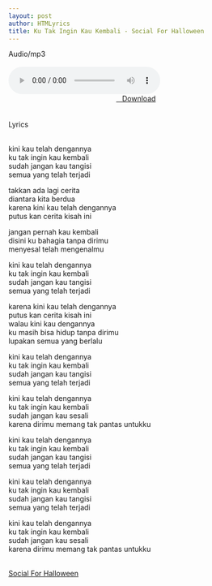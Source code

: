 ```yaml
---
layout: post
author: HTMLyrics
title: Ku Tak Ingin Kau Kembali - Social For Halloween
---
```


<div class="htl">Audio/mp3</div><br />

<audio class='js-player' style="--plyr-color-main: #212121;" controls>
<source src="https://drive.google.com/uc?authuser=0&id=1T9RFSfLO7glQzalPpyWXJJ4VWHQuWliV&export=download" type="audio/mp3">
</audio><br />

<center>
<a href="/download/kutakinginkaukembali-socialforhalloween" class="hbt"><i class="fa fa-chevron-down" aria-hidden="true"></i>&nbsp; &nbsp;Download</a>
</center><br />
<br />

<div class="htl">Lyrics</div><br />

kini kau telah dengannya<br />
ku tak ingin kau kembali<br />
sudah jangan kau tangisi<br />
semua yang telah terjadi<br />

takkan ada lagi cerita<br />
diantara kita berdua<br />
karena kini kau telah dengannya<br />
putus kan cerita kisah ini<br />

jangan pernah kau kembali<br />
disini ku bahagia tanpa dirimu<br />
menyesal telah mengenalmu<br />

kini kau telah dengannya<br />
ku tak ingin kau kembali<br />
sudah jangan kau tangisi<br />
semua yang telah terjadi<br />

karena kini kau telah dengannya<br />
putus kan cerita kisah ini<br />
walau kini kau dengannya<br />
ku masih bisa hidup tanpa dirimu<br />
lupakan semua yang berlalu<br />

kini kau telah dengannya<br />
ku tak ingin kau kembali<br />
sudah jangan kau tangisi<br />
semua yang telah terjadi<br />

kini kau telah dengannya<br />
ku tak ingin kau kembali<br />
sudah jangan kau sesali<br />
karena dirimu memang tak pantas untukku<br />

kini kau telah dengannya<br />
ku tak ingin kau kembali<br />
sudah jangan kau tangisi<br />
semua yang telah terjadi<br />

kini kau telah dengannya<br />
ku tak ingin kau kembali<br />
sudah jangan kau tangisi<br />
semua yang telah terjadi<br />

kini kau telah dengannya<br />
ku tak ingin kau kembali<br />
sudah jangan kau sesali<br />
karena dirimu memang tak pantas untukku<br />
<br />

<i class="fa fa-hashtag" aria-hidden="true"></i>
<a href="/artist/socialforhalloween">Social For Halloween</a>
